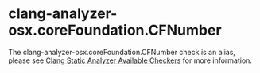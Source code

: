 clang-analyzer-osx.coreFoundation.CFNumber
==========================================

The clang-analyzer-osx.coreFoundation.CFNumber check is an alias, please
see
[Clang Static Analyzer Available Checkers](https://clang.llvm.org/docs/analyzer/checkers.html#osx-corefoundation-cfnumber)
for more information.
